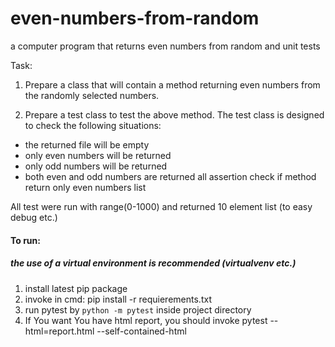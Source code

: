 # even-numbers-from-random
a computer program that returns even numbers from random and unit tests

Task:
1. Prepare a class that will contain a method returning even numbers from the randomly selected numbers.

2. Prepare a test class to test the above method.
The test class is designed to check the following situations:
- the returned file will be empty
- only even numbers will be returned
- only odd numbers will be returned
- both even and odd numbers are returned 
all assertion check if method return only even numbers list

All test were run with range(0-1000) and returned 10 element list (to easy debug etc.)
#### To run:
##### the use of a virtual environment is recommended (virtualvenv etc.)
1. install latest pip package
2. invoke in cmd: pip install -r requierements.txt
3. run pytest by `python -m pytest` inside project directory
4. If You want You have html report, you should invoke pytest --html=report.html --self-contained-html
